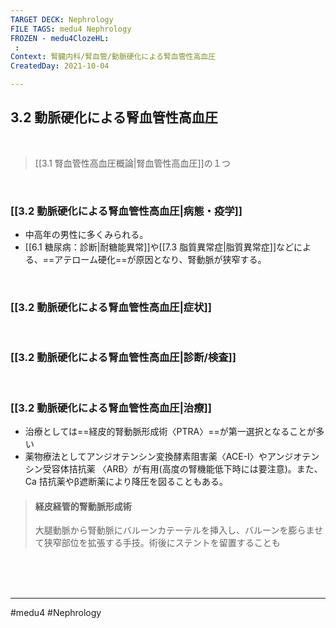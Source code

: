 ```yaml
---
TARGET DECK: Nephrology
FILE TAGS: medu4 Nephrology
FROZEN - medu4ClozeHL:
 : 
Context: 腎臓内科/腎血管/動脈硬化による腎血管性高血圧
CreatedDay: 2021-10-04

---
```


## 3.2 動脈硬化による腎血管性高血圧

<br>


>[[3.1 腎血管性高血圧概論|腎血管性高血圧]]の１つ

<br>

### [[3.2 動脈硬化による腎血管性高血圧|病態・疫学]]
* 中高年の男性に多くみられる。
* [[6.1 糖尿病：診断|耐糖能異常]]や[[7.3 脂質異常症|脂質異常症]]などによる、==アテローム硬化==が原因となり、腎動脈が狭窄する。
<!--ID: 1633959574048-->



<br>

### [[3.2 動脈硬化による腎血管性高血圧|症状]]

<br>

### [[3.2 動脈硬化による腎血管性高血圧|診断/検査]]

<br>

### [[3.2 動脈硬化による腎血管性高血圧|治療]]
* 治療としては==経皮的腎動脈形成術〈PTRA〉==が第一選択となることが多い
* 薬物療法としてアンジオテンシン変換酵素阻害薬〈ACE-I〉やアンジオテンシン受容体拮抗薬 〈ARB〉が有用(高度の腎機能低下時には要注意)。また、Ca 拮抗薬やβ遮断薬により降圧を図ることもある。
 
 >#### 経皮経管的腎動脈形成術
 >大腿動脈から腎動脈にバルーンカテーテルを挿入し、バルーンを膨らませて狭窄部位を拡張する手技。術後にステントを留置することも
 
 
<br><br><br>
<!--ID: 1633959574054-->


---
#medu4 #Nephrology  
